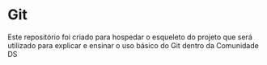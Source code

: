 # Git
Este repositório foi criado para hospedar o esqueleto do projeto que será utilizado para explicar e ensinar o uso básico do Git dentro da Comunidade DS
